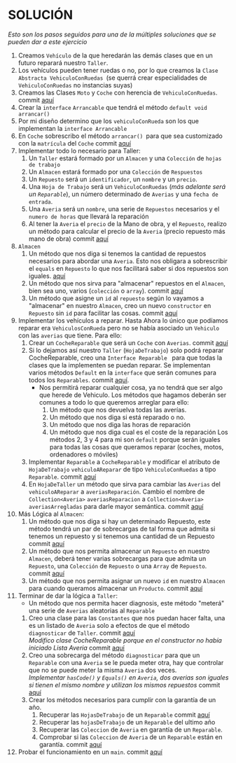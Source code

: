 # SOLUCIÓN 
_Esto son los pasos seguidos para una de la múltiples soluciones que se pueden dar a este ejercicio_


1. Creamos `Vehículo` de la que heredarán las demás clases que en un futuro reparará  nuestro `Taller`.  
1. Los vehículos pueden tener ruedas o no, por lo que creamos la `Clase Abstracta VehiculoConRuedas `(se querrá crear especialidades de `VehiculoConRuedas` no instancias suyas)
1. Creamos las Clases `Moto` y `Coche` con herencia de `VehiculoConRuedas`. commit [aquí](http://github.com/kzurro/Taller/commit/dd8e198353f1d54ec9a9551c40be8ccd68b2d6c3)
1. Crear la `interface` `Arrancable` que tendrá el método `default void arrancar()`  
1. Por mi diseño determino que los `vehiculoConRueda` son los que implementan la `interface Arrancable`  
1. En `Coche` sobrescribo el método `arrancar() `para que sea customizado con la `matrícula` del `Coche`   commit [aquí](http://github.com/kzurro/Taller/commit/6e797b423f4d0ca6417354946841795761dddcd9)
1. Implementar todo lo necesario para Taller:  
   1. Un `Taller` estará formado por un `Almacen` y una `Colección` de `hojas de trabajo`  
   1. Un `Almacen` estará formado por una `Colección` de `Respuestos`  
   1. Un `Repuesto`  será un `identificador`, un `nombre` y un `precio`.  
   1.  Una `Hoja de Trabajo` será un `VehiculoConRuedas` (_más adelante será un `Reparable`_), un número determinado de `Averias` y una `fecha de entrada`.  
   1. Una `Averia` será un `nombre`, una serie de `Repuestos` necesarios y el `numero de horas` que llevará la reparación 
   1. Al tener la `Averia` el `precio` de la Mano de obra, y el `Repuesto`, realizo un método para calcular el precio de la `Averia` (precio repuesto más mano de obra)  commit [aquí](http://github.com/kzurro/Taller/commit/1e13f1dca6b41d1b9b2c2995ad44158a6f9ca90c)
1. `Almacen`   
      1. Un método que nos diga si tenemos la cantidad de repuestos necesarios para abordar una `Averia`. Esto nos obligara a sobrescribir el `equals` en `Repuesto` lo que nos facilitará saber si dos repuestos son iguales. [aquí](http://github.com/kzurro/Taller/commit/82fc8bc04a518b142997f6801b04b132ea3a18bf)
      1. Un método que nos sirva para "almacenar" repuestos en el `Almacen`, bien sea uno, varios (`colección` o `array`). commit [aquí](http://github.com/kzurro/Taller/commit/70af668d0f431fd903c66e1b80f7cd4c3b799d17)  
      1. Un método que asigne un `id` al `repuesto` según lo vayamos a "almacenar" en nuestro `Almacen`, creo un nuevo `constructor` en `Repuesto` sin `id` para facilitar las cosas.  commit [aquí](http://github.com/kzurro/Taller/commit/82fc8bc04a518b142997f6801b04b132ea3a18bf)
1. Implementar los vehículos a reparar. Hasta Ahora lo único que podíamos reparar era `VehiculosConRueda` pero no se había asociado un `Vehiculo` con las `averias` que tiene. Para ello:  
    1. Crear  un `CocheReparable` que será un `Coche` con `Averias`. commit [aquí](http://github.com/kzurro/Taller/commit/9434fcfaae791144a480bfcf3377eb90eece7f6b)  
    1. Si lo dejamos así nuestro `Taller` (`HojaDeTrabajo`) solo podrá reparar CocheReparable, creo una `Interface Reparable ` para que todas la clases que la implementen se puedan reparar. Se implementan varios métodos `Default` en la `interface` que serán comunes para todos los `Reparables`. commit [aquí](http://github.com/kzurro/Taller/commit/aca3617e0a87e2421836794482bb8bb61896b390).  
        *  Nos permitirá reparar cualquier cosa, ya no tendrá que ser algo que herede de Vehiculo. Los métodos que hagamos deberán ser comunes a todo lo que queremos arreglar para ello:  
           1. Un método que nos devuelva todas las averías.  
           1. Un método que nos diga si está reparado o no.  
           1. Un método que nos diga las horas de reparación
           1. Un método que nos diga cual es el coste de la reparación Los métodos 2, 3 y 4 para mi son `default` porque serán iguales para todas las cosas que queramos reparar (coches, motos, ordenadores o móviles) 
    1. Implementar `Reparable` a `CocheReparable` y modificar el atributo de `HojaDeTrabajo` `vehiculoAReparar` de tipo `VehiculoConRuedas` a  tipo `Reparable`. commit [aquí](http://github.com/kzurro/Taller/commit/6fdda94f3ec1273847dfefe6d499d8be46c695cc)
    1. En `HojaDeTaller` un método que sirva para cambiar las `Averias` del `vehiculoAReparar` a `averiasReparación`. Cambio el nombre de   `Collection<Averia>` `averiasReparacion` a `Collection<Averia>` `averiasArregladas` para darle mayor semántica. commit [aquí](http://github.com/kzurro/Taller/commit/06f8a55dd360beedd2f2a0474ba0639621fd175b)
1. Más Lógica al `Almacen`:  
   1. Un método que nos diga si hay un determinado Repuesto, este método tendrá un par de sobrecargas de tal forma que admita si tenemos un repuesto y si tenemos una cantidad de un Repuesto commit [aquí](http://github.com/kzurro/Taller/commit/82fc8bc04a518b142997f6801b04b132ea3a18bf) 
   1. Un método que nos permita almacenar un `Repuesto` en nuestro `Almacen`, deberá tener varias sobrecargas para que admita un `Repuesto`, una `Colección` de `Repuesto` o una `Array` de `Repuesto`.   commit [aquí](http://github.com/kzurro/Taller/commit/70af668d0f431fd903c66e1b80f7cd4c3b799d17)  
   1. Un método que nos permita asignar un nuevo `id` en nuestro `Almacen` para cuando queramos almacenar un `Producto`. commit [aquí](http://github.com/kzurro/Taller/commit/af06af00167b41055d5bb572a493ff16cf2965c8) 
1. Terminar de dar la lógica a  `Taller`:
   * Un método que nos permita hacer diagnosis, este método "meterá" una serie de `Averias` aleatorias al `Reparable`  
   1.   Creo una clase para las `Constantes` que nos puedan hacer falta, una es un listado de `Averia`  solo a efectos  de que el método `diagnosticar` de `Taller`. commit [aquí](http://github.com/kzurro/Taller/commit/7209899ec2658d721959992726ddd704ad386d0f)    
    _​Modifico clase CocheReparable porque en el constructor no había iniciado Lista Averia_  commit [aquí](http://github.com/kzurro/Taller/commit/4a77583cc54e79b46b2bc10558b29e48ce24f495)  
   1.  Creo una sobrecarga del método `diagnosticar` para que un `Reparable` con una `Averia` se le pueda meter otra, hay que controlar que no se puede meter la misma `Averia` dos veces.  
      _​Implementar `hasCode()` y `Equals()` en `Averia`, dos averias son iguales si tienen el mismo nombre y utilizan los mismos repuestos_ commit [aquí](http://github.com/kzurro/Taller/commit/ceef7f6f5e85f19f511887664101ee6b22b9da73)  
   1. Crear los métodos necesarios para cumplir con la garantía de un año.   
      1. Recuperar las `HojasDeTrabajo` de un `Reparable`  commit [aquí](http://github.com/kzurro/Taller/commit/6ec6d1e5785caa1265bd315c3525774037cf9229)  
      1. Recuperar las `hojasDeTrabajo` de un `Reparable` del ultimo año  
      1. Recuperar las `Coleccion` de `Averia` en garantía de un `Reparable`.  
      1. Comprobar si las `Coleccion` de `Averia` de un `Reparable` están en garantía. commit [aquí](http://github.com/kzurro/Taller/commit/a0d9b0088e6674257fb048c071e2032954d68e2a)
1. Probar el funcionamiento en un `main`. commit [aquí](http://github.com/kzurro/Taller/commit/336b6957874d62d6b99a2c08fe8a9b3b7a538773)

